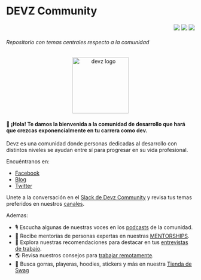 # DEVZ Community
<p align="right">
<a href="https://discord.gg/E43F8uPGpT" alt="Discord">
  <img src="https://img.shields.io/discord/637679756988383253?color=7289DA&label=devzcord&style=for-the-badge&logo=discord" /></a>
<a href="https://slack.devz.mx" alt="Slack">
  <img src="https://img.shields.io/badge/devzlack-join%20us-black?logo=slack&link=https://slack.devz.mx&style=for-the-badge" /></a>
<a href="https://fb.com/groups/DevzCommunity" alt="FB Group">
  <img src="https://img.shields.io/badge/fb-join-blue?logo=facebook&link=https://www.fb.com/groups/DevzCommunity&style=for-the-badge&color=darkblue" /></a>
</p>

###### Repositorio con temas centrales respecto a la comunidad

<p align="center">
  <img src="https://devz.mx/content/images/2018/09/DEVZ_Logo-05.png" alt="devz logo"  width="150" margin="">
 </p>

#### 👋 ¡Hola! Te damos la bienvenida a la comunidad de desarrollo que hará que crezcas exponencialmente en tu carrera como dev.

Devz es una comunidad donde personas dedicadas al desarrollo con distintos niveles se ayudan entre sí para progresar en su vida profesional.

Encuéntranos en:

- [Facebook](https://www.facebook.com/DevzCommunity)
- [Blog](https://devz.mx/)
- [Twitter](https://twitter.com/DevzCommunity)

Unete a la conversación en el [Slack de Devz Community](https://slack.devz.mx) y revisa tus temas preferidos en nuestros [canales](https://github.com/devzcommunity/community/blob/master/SLACK_INDEX.md).

Ademas:

- 🎙 Escucha algunas de nuestras voces en los [podcasts](https://github.com/devzcommunity/community/blob/master/PODCASTS.md) de la comunidad.
- 👥 Recibe mentorías de personas expertas en nuestras [MENTORSHIPS](https://github.com/devzcommunity/community/blob/master/MENTORSHIP.md).
- 💼 Explora nuestras recomendaciones para destacar en tus [entrevistas de trabajo](https://github.com/devzcommunity/community/blob/master/INTERVIEWS.md).
- 🌎 Revisa nuestros consejos para [trabajar remotamente](https://github.com/devzcommunity/community/blob/master/RECURRING_THEMES/REMOTE_WORK/AS_CONTRACTOR.md).
- 🧢 Busca gorras, playeras, hoodies, stickers y más en nuestra [Tienda de Swag](https://swag.devz.mx)
